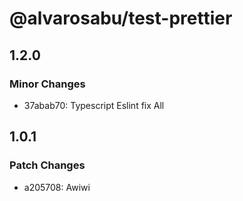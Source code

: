 # @alvarosabu/test-prettier

## 1.2.0

### Minor Changes

- 37abab70: Typescript Eslint fix All

## 1.0.1

### Patch Changes

- a205708: Awiwi
